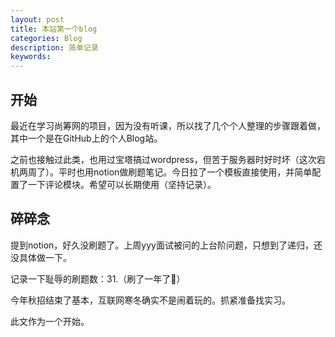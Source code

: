 ```yaml
---
layout: post
title: 本站第一个blog
categories: Blog
description: 简单记录
keywords: 
---
```

## 开始
最近在学习尚筹网的项目，因为没有听课，所以找了几个个人整理的步骤跟着做，其中一个是在GitHub上的个人Blog站。

之前也接触过此类，也用过宝塔搞过wordpress，但苦于服务器时好时坏（这次宕机两周了）。平时也用notion做刷题笔记。今日拉了一个模板直接使用，并简单配置了一下评论模块。希望可以长期使用（坚持记录）。

## 碎碎念
提到notion，好久没刷题了。上周yyy面试被问的上台阶问题，只想到了递归，还没具体做一下。

记录一下耻辱的刷题数：31.（刷了一年了🙂）

今年秋招结束了基本，互联网寒冬确实不是闹着玩的。抓紧准备找实习。

此文作为一个开始。
